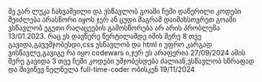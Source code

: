 მე ვარ ლუკა ჩახვაშვილი და ვსწავლობ გოაში ჩემი დაწერილი კოდები შეიძლება არასწორი იყოს ჯერ ან ცუდი მაგრამ დაიმახსოვრეთ გოაში ვსწავლობ ეგეთი რაღაცეების გამოსწორება არ არის პრობლემა 13/01.2023.
რაც ეს დავწერე წერტილამდე იმის მერე 8 თვე გავიდა,გავუმჯობესდი,css ვსწავლობ და html ი უფრო კარგად ვისწავლე,გავიგე რა იყო codewars ი,ჯერ ეს არაფერია 27/09/2024
ამის მერე გავიდა 3 თვე ჩემი კოდები უმჯობესდება ძალიან,ვსწავლობ სწრაფად და მივიწევ ნელნელა full-time-coder ობისკენ 19/11/2024
